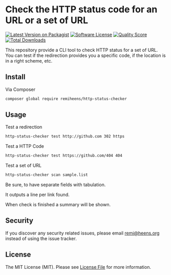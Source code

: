 # Check the HTTP status code for an URL or a set of URL 

[![Latest Version on Packagist](https://img.shields.io/packagist/v/remiheens/http-status-checker.svg?style=flat-square)](https://packagist.org/packages/remiheens/http-status-checker)
[![Software License](https://img.shields.io/badge/license-MIT-brightgreen.svg?style=flat-square)](LICENSE.md)
[![Quality Score](https://img.shields.io/scrutinizer/g/remiheens/http-status-checker.svg?style=flat-square)](https://scrutinizer-ci.com/g/remiheens/http-status-checker)
[![Total Downloads](https://img.shields.io/packagist/dt/remiheens/http-status-checker.svg?style=flat-square)](https://packagist.org/packages/remiheens/http-status-checker)

This repository provide a CLI tool to check HTTP status for a set of URL.
You can test if the redirection provides you a specific code, if the location is in a right scheme, etc.

## Install

Via Composer

``` bash
composer global require remiheens/http-status-checker
```

## Usage

Test a redirection
```bash
http-status-checker test http://github.com 302 https
```

Test a HTTP Code
```bash
http-status-checker test https://github.com/404 404
```

Test a set of URL

```bash
http-status-checker scan sample.list
```
Be sure, to have separate fields with tabulation. 


It outputs a line per link found.

When check is finished a summary will be shown.

## Security

If you discover any security related issues, please email remi@heens.org instead of using the issue tracker.

## License

The MIT License (MIT). Please see [License File](LICENSE.md) for more information.
